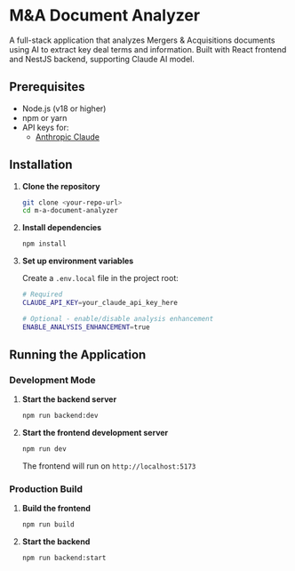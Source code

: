 # M&A Document Analyzer

A full-stack application that analyzes Mergers & Acquisitions documents using AI to extract key deal terms and information. Built with React frontend and NestJS backend, supporting Claude AI model.


## Prerequisites

- Node.js (v18 or higher)
- npm or yarn
- API keys for:
  - [Anthropic Claude](https://console.anthropic.com/)

## Installation

1. **Clone the repository**
   ```bash
   git clone <your-repo-url>
   cd m-a-document-analyzer
   ```

2. **Install dependencies**
   ```bash
   npm install
   ```

3. **Set up environment variables**
   
   Create a `.env.local` file in the project root:
   ```bash
   # Required
   CLAUDE_API_KEY=your_claude_api_key_here
   
   # Optional - enable/disable analysis enhancement
   ENABLE_ANALYSIS_ENHANCEMENT=true
   ```

## Running the Application

### Development Mode

1. **Start the backend server**
   ```bash
   npm run backend:dev

2. **Start the frontend development server**
   ```bash
   npm run dev
   ```
   The frontend will run on `http://localhost:5173`

### Production Build

1. **Build the frontend**
   ```bash
   npm run build
   ```

2. **Start the backend**
   ```bash
   npm run backend:start
   ```


